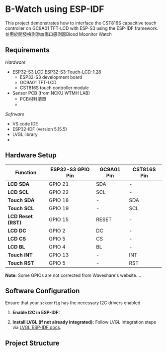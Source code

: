 # B-Watch using ESP-IDF

This project demonstrates how to interface the CST816S capacitive touch controller on GC9A01 TFT-LCD with ESP-S3 using the ESP-IDF framework.
並用於開發檢測滲血傷口感測器Blood Moonitor Watch

## Requirements
_Hardware_
- [ESP32-S3 LCD ESP32-S3-Touch-LCD-1.28](https://www.waveshare.com/esp32-s3-touch-lcd-1.28.htm)
    - ESP32-S3 development board
    - GC9A01 TFT-LCD 
    - CST816S touch controller module
- Sensor PCB (from NCKU WTMH LAB)
    - PCB材料清單
    - 
_Sofrware_
- VS code IDE
- ESP32-IDF (version 5.15.5)
- LVGL library
- 

## Hardware Setup

| Function            | ESP32-S3 GPIO Pin | GC9A01 Pin   | CST816S Pin  |
|---------------------|--------------------|--------------|--------------|
| **LCD SDA**         | GPIO 21           | SDA          | -            |
| **LCD SCL**         | GPIO 22           | SCL          | -            |
| **Touch SDA**       | GPIO 18           | -            | SDA          |
| **Touch SCL**       | GPIO 19           | -            | SCL          |
| **LCD Reset (RST)** | GPIO 15           | RESET        | -            |
| **LCD DC**          | GPIO 2            | DC           | -            |
| **LCD CS**          | GPIO 5            | CS           | -            |
| **LCD BL**          | GPIO 4            | BL           | -            |
| **Touch INT**       | GPIO 13           | -            | INT          |
| **Touch RST**       | GPIO 5            | -            | RST          |

**Note:** Some GPIOs are not corrected from Waveshare's website....

## Software Configuration
Ensure that your `sdkconfig` has the necessary I2C drivers enabled.

1. **Enable I2C in ESP-IDF:**



2. **Install LVGL (if not already integrated):**
Follow LVGL integration steps via [LVGL ESP-IDF docs](https://docs.lvgl.io/latest/en/html/get-started/esp32.html).

## Project Structure



